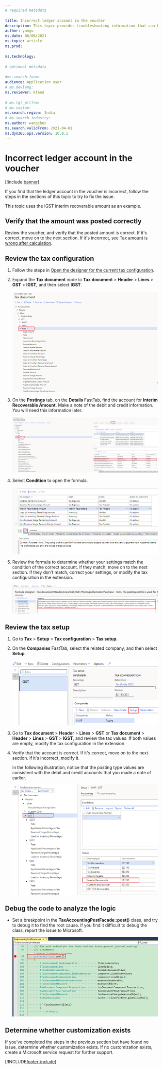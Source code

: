 ```yaml
---
# required metadata

title: Incorrect ledger account in the voucher
description: This topic provides troubleshooting information that can help when the ledger account in the voucher is incorrect.
author: yungu
ms.date: 06/08/2021
ms.topic: article
ms.prod: 

ms.technology: 

# optional metadata

#ms.search.form:
audience: Application user
# ms.devlang: 
ms.reviewer: kfend

# ms.tgt_pltfrm: 
# ms.custom: 
ms.search.region: India
# ms.search.industry: 
ms.author: wangchen
ms.search.validFrom: 2021-04-01
ms.dyn365.ops.version: 10.0.1
---
```


# Incorrect ledger account in the voucher

[!include [banner](../includes/banner.md)]

If you find that the ledger account in the voucher is incorrect, follow the steps in the sections of this topic to try to fix the issue.

This topic uses the IGST interim recoverable amount as an example.

## Verify that the amount was posted correctly

Review the voucher, and verify that the posted amount is correct. If it's correct, move on to the next section. If it's incorrect, see [Tax amount is wrong after calculation](apac-ind-GST-troubleshooting-tax-amount-wrong-after-calculation.md).

## Review the tax configuration

1. Follow the steps in [Open the designer for the current tax configuration](apac-ind-GST-troubleshooting-open-designer-current-used-tax-configuration.md).
2. Expand the **Tax document** node to **Tax document** \> **Header** \> **Lines** \> **GST** \> **IGST**, and then select **IGST**.

    [![Expanded Tax document node.](./media/ledger-account-voucher-wrong-Picture1.png)](./media/ledger-account-voucher-wrong-Picture1.png)

3. On the **Postings** tab, on the **Details** FastTab, find the account for **Interim Recoverable Amount**. Make a note of the debit and credit information. You will need this information later.

    [![Interim Recoverable Amount on the Details FastTab.](./media/ledger-account-voucher-wrong-Picture2.png)](./media/ledger-account-voucher-wrong-Picture2.png)

4. Select **Condition** to open the formula.

    [![Condition button on the Details FastTab.](./media/ledger-account-voucher-wrong-Picture3.png)](./media/ledger-account-voucher-wrong-Picture3.png)

5. Review the formula to determine whether your settings match the condition of the correct account. If they match, move on to the next section. If they don't match, correct your settings, or modify the tax configuration in the extension.

    [![Formula.](./media/ledger-account-voucher-wrong-Picture4.png)](./media/ledger-account-voucher-wrong-Picture4.png)

## Review the tax setup

1. Go to **Tax** \> **Setup** \> **Tax configuration** \> **Tax setup**.
2. On the **Companies** FastTab, select the related company, and then select **Setup**.

    [![Setup button on the Tax setup page.](./media/ledger-account-voucher-wrong-Picture5.png)](./media/ledger-account-voucher-wrong-Picture5.png)

3. Go to **Tax document** \> **Header** \> **Lines** \> **GST** or **Tax document** \> **Header** \> **Lines** \> **GST** \> **IGST**, and review the tax values. If both values are empty, modify the tax configuration in the extension.
5. Verify that the account is correct. If it's correct, move on to the next section. If it's incorrect, modify it.

    In the following illustration, notice that the posting type values are consistent with the debit and credit accounts that you made a note of earlier.

    [![Posting type values.](./media/ledger-account-voucher-wrong-Picture6.png)](./media/ledger-account-voucher-wrong-Picture6.png)

## Debug the code to analyze the logic

- Set a breakpoint in the **TaxAccountingPostFacade::post()** class, and try to debug it to find the root cause. If you find it difficult to debug the class, report the issue to Microsoft.

    [![Breakpoint in the TaxAccountingPostFacade::post() class.](./media/ledger-account-voucher-wrong-Picture7.png)](./media/ledger-account-voucher-wrong-Picture7.png)

## Determine whether customization exists

If you've completed the steps in the previous section but have found no issue, determine whether customization exists. If no customization exists, create a Microsoft service request for further support.

[!INCLUDE[footer-include](../../includes/footer-banner.md)]
